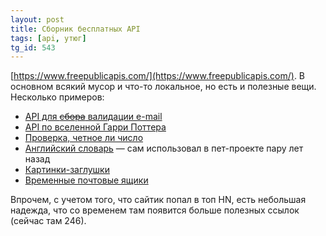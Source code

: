 ```yaml
---
layout: post
title: Сборник бесплатных API
tags: [api, утюг]
tg_id: 543
---
```

[https://www.freepublicapis.com/](https://www.freepublicapis.com/). В основном всякий мусор и что-то локальное, но есть и полезные вещи. Несколько примеров:
- [API для ~~сбора~~ валидации e-mail](https://eva.pingutil.com)
- [API по вселенной Гарри Поттера](https://hp-api.onrender.com/)
- [Проверка, четное ли число](https://isevenapi.xyz/)
- [Английский словарь](https://dictionaryapi.dev/) — сам использовал в пет-проекте пару лет назад
- [Картинки-заглушки](https://www.freepublicapis.com/lorem-picsum)
- [Временные почтовые ящики](https://throwaway.cloud/api/)

Впрочем, с учетом того, что сайтик попал в топ HN, есть небольшая надежда, что со временем там появится больше полезных ссылок (сейчас там 246).
